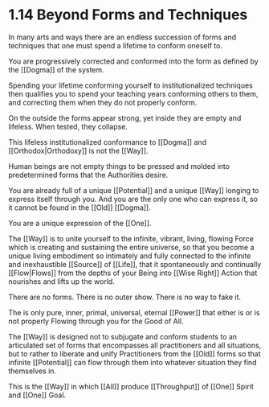 # 1.14 Beyond Forms and Techniques
In many arts and ways there are an endless succession of forms and techniques that one must spend a lifetime to conform oneself to. 

You are progressively corrected and conformed into the form as defined by the [[Dogma]] of the system. 

Spending your lifetime conforming yourself to institutionalized techniques then qualifies you to spend your teaching years conforming others to them, and correcting them when they do not properly conform. 

On the outside the forms appear strong, yet inside they are empty and lifeless. When tested, they collapse. 

This lifeless institutionalized conformance to [[Dogma]] and [[Orthodox|Orthodoxy]] is not the [[Way]].

Human beings are not empty things to be pressed and molded into predetermined forms that the Authorities desire. 

You are already full of a unique [[Potential]] and a unique [[Way]] longing to express itself through you. And you are the only one who can express it, so it cannot be found in the [[Old]] [[Dogma]]. 

You are a unique expression of the [[One]]. 

The [[Way]] is to unite yourself to the infinite, vibrant, living, flowing Force which is creating and sustaining the entire universe, so that you become a unique living embodiment so intimately and fully connected to the infinite and inexhaustible [[Source]] of [[Life]], that it spontaneously and continually [[Flow|Flows]] from the depths of your Being into [[Wise Right]] Action that nourishes and lifts up the world. 

There are no forms. There is no outer show. There is no way to fake it. 

The is only pure, inner, primal, universal, eternal [[Power]] that either is or is not properly Flowing through you for the Good of All. 

The [[Way]] is designed not to subjugate and conform students to an articulated set of forms that encompasses all practitioners and all situations, but to rather to liberate and unify Practitioners from the [[Old]] forms so that infinite [[Potential]] can flow through them into whatever situation they find themselves in.  

This is the [[Way]] in which [[All]] produce [[Throughput]] of [[One]] Spirit and [[One]] Goal. 


